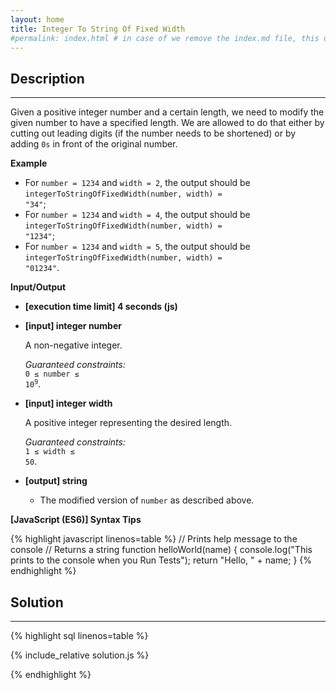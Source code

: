 ```yaml
---
layout: home
title: Integer To String Of Fixed Width
#permalink: index.html # in case of we remove the index.md file, this doc will be the index page
---
```


<div class="row">
<div class="columnStmt" markdown="1">

## Description

---

Given a positive integer number and a certain length, we need to modify the given number to have a specified length. We are allowed to do that either by cutting out leading digits (if the number needs to be shortened) or by adding <code>0s</code> in front of the original number.

**Example**

- For <code>number = 1234</code> and <code>width = 2</code>, the output should be
<code>integerToStringOfFixedWidth(number, width) = "34"</code>;
- For <code>number = 1234</code> and <code>width = 4</code>, the output should be
<code>integerToStringOfFixedWidth(number, width) = "1234"</code>;
- For <code>number = 1234</code> and <code>width = 5</code>, the output should be
<code>integerToStringOfFixedWidth(number, width) = "01234"</code>.

**Input/Output**

- **[execution time limit] 4 seconds (js)**

- **[input] integer number**

  A non-negative integer.<br>

  _Guaranteed constraints:_<br>
  <code>0 ≤ number ≤ 10<sup>9</sup></code>.

- **[input] integer width**

  A positive integer representing the desired length.<br>

  _Guaranteed constraints:_<br>
  <code>1 ≤ width ≤ 50</code>.

- **[output] string**
  - The modified version of <code>number</code> as described above.

**[JavaScript (ES6)] Syntax Tips**

{% highlight javascript linenos=table %}
// Prints help message to the console
// Returns a string
function helloWorld(name) {
console.log("This prints to the console when you Run Tests");
return "Hello, " + name;
}
{% endhighlight %}

</div>
<div class="columnSol" markdown="1">

## Solution

---

{% highlight sql linenos=table %}

{% include_relative solution.js %}

{% endhighlight %}

</div>
</div>
